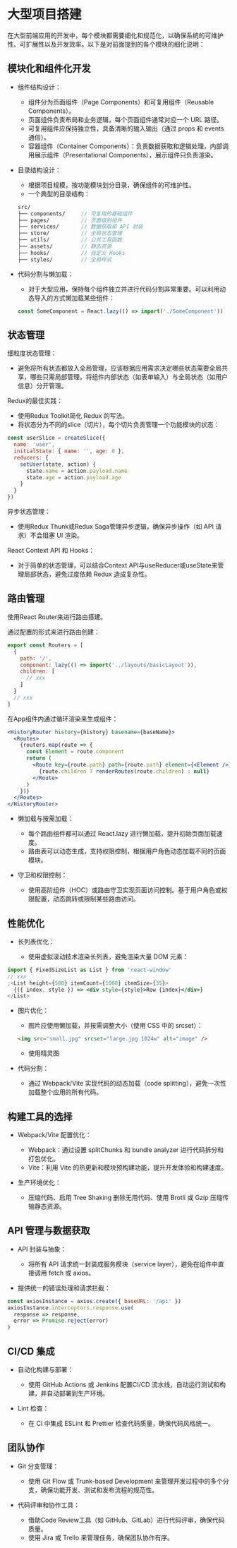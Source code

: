 # 大型项目搭建

在大型前端应用的开发中，每个模块都需要细化和规范化，以确保系统的可维护性、可扩展性以及开发效率。以下是对前面提到的各个模块的细化说明：

## 模块化和组件化开发

- 组件结构设计：

  - 组件分为页面组件（Page Components）和可复用组件（Reusable Components）。
  - 页面组件负责布局和业务逻辑，每个页面组件通常对应一个 URL 路径。
  - 可复用组件应保持独立性，具备清晰的输入输出（通过 props 和 events 通信）。
  - 容器组件（Container Components）：负责数据获取和逻辑处理，内部调用展示组件（Presentational Components），展示组件只负责渲染。

- 目录结构设计：

  - 根据项目规模，按功能模块划分目录，确保组件的可维护性。
  - 一个典型的目录结构：

  ```scss
  src/
  ├── components/     // 可复用的基础组件
  ├── pages/          // 页面级别组件
  ├── services/       // 数据获取和 API 封装
  ├── store/          // 全局状态管理
  ├── utils/          // 公共工具函数
  ├── assets/         // 静态资源
  ├── hooks/          // 自定义 Hooks
  ├── styles/         // 全局样式
  ```

- 代码分割与懒加载：

  - 对于大型应用，保持每个组件独立并进行代码分割非常重要。可以利用动态导入的方式懒加载某些组件：

  ```js
  const SomeComponent = React.lazy(() => import('./SomeComponent'))
  ```

## 状态管理

细粒度状态管理：

- 避免将所有状态都放入全局管理，应该根据应用需求决定哪些状态需要全局共享，哪些只需局部管理。将组件内部状态（如表单输入）与全局状态（如用户信息）分开管理。

Redux的最佳实践：

- 使用Redux Toolkit简化 Redux 的写法。
- 将状态分为不同的slice（切片），每个切片负责管理一个功能模块的状态：

```js
const userSlice = createSlice({
  name: 'user',
  initialState: { name: '', age: 0 },
  reducers: {
    setUser(state, action) {
      state.name = action.payload.name
      state.age = action.payload.age
    }
  }
})
```

异步状态管理：

- 使用Redux Thunk或Redux Saga管理异步逻辑，确保异步操作（如 API 请求）不会阻塞 UI 渲染。

React Context API 和 Hooks：

- 对于简单的状态管理，可以结合Context API与useReducer或useState来管理局部状态，避免过度依赖 Redux 造成复杂性。

## 路由管理

使用React Router来进行路由搭建。

通过配置的形式来进行路由创建：

```js
export const Routers = [
  {
    path: '/',
    component: lazy(() => import('../layouts/basicLayout')),
    children: [
      // xxx
    ]
  }
  // xxx
]
```

在App组件内通过循环渲染来生成组件：

```jsx
<HistoryRouter history={history} basename={baseName}>
  <Routes>
    {routers.map(route => {
      const Element = route.component
      return (
        <Route key={route.path} path={route.path} element={<Element />}>
          {route.children ? renderRoutes(route.children) : null}
        </Route>
      )
    })}
  </Routes>
</HistoryRouter>
```

- 懒加载与按需加载：

  - 每个路由组件都可以通过 React.lazy 进行懒加载，提升初始页面加载速度。
  - 路由表可以动态生成，支持权限控制，根据用户角色动态加载不同的页面模块。

- 守卫和权限控制：

  - 使用高阶组件（HOC）或路由守卫实现页面访问控制。基于用户角色或权限配置，动态跳转或限制某些路由访问。

## 性能优化

- 长列表优化：

  - 使用虚拟滚动技术渲染长列表，避免渲染大量 DOM 元素：

```jsx
import { FixedSizeList as List } from 'react-window'
// xxx
;<List height={500} itemCount={1000} itemSize={35}>
  {({ index, style }) => <div style={style}>Row {index}</div>}
</List>
```

- 图片优化：

  - 图片应使用懒加载，并按需调整大小（使用 CSS 中的 srcset）：

  ```html
  <img src="small.jpg" srcset="large.jpg 1024w" alt="image" />
  ```

  - 使用精灵图

- 代码分割：

  - 通过 Webpack/Vite 实现代码的动态加载（code splitting），避免一次性加载整个应用的所有代码。

## 构建工具的选择

- Webpack/Vite 配置优化：

  - Webpack：通过设置 splitChunks 和 bundle analyzer 进行代码拆分和打包优化。
  - Vite：利用 Vite 的热更新和模块预构建功能，提升开发体验和构建速度。

- 生产环境优化：

  - 压缩代码、启用 Tree Shaking 删除无用代码、使用 Brotli 或 Gzip 压缩传输静态资源。

## API 管理与数据获取

- API 封装与抽象：

  - 将所有 API 请求统一封装成服务模块（service layer），避免在组件中直接调用 fetch 或 axios。

- 提供统一的错误处理和请求拦截：

```js
const axiosInstance = axios.create({ baseURL: '/api' })
axiosInstance.interceptors.response.use(
  response => response,
  error => Promise.reject(error)
)
```

## CI/CD 集成

- 自动化构建与部署：

  - 使用 GitHub Actions 或 Jenkins 配置CI/CD 流水线，自动运行测试和构建，并自动部署到生产环境。

- Lint 检查：

  - 在 CI 中集成 ESLint 和 Prettier 检查代码质量，确保代码风格统一。

## 团队协作

- Git 分支管理：

  - 使用 Git Flow 或 Trunk-based Development 来管理开发过程中的多个分支，确保功能开发、测试和发布流程的规范性。

- 代码评审和协作工具：

  - 借助Code Review工具（如 GitHub、GitLab）进行代码评审，确保代码质量。
  - 使用 Jira 或 Trello 来管理任务，确保团队协作有序。
